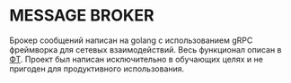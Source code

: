 # MESSAGE BROKER

Брокер сообщений написан на golang с использованием gRPC фреймворка для сетевых взаимодействий. Весь функционал описан в [ФТ](https://hlcontest.rtk-infotech.ru/about). Проект был написан исключительно в обучающих целях и не пригоден для продуктивного использования.